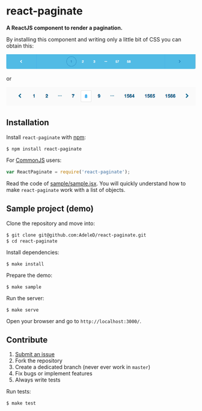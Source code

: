# react-paginate

**A ReactJS component to render a pagination.**

By installing this component and writing only a little bit of CSS you can obtain this:

<img src="./docs/img/pagination2.png" alt="Pagination sample 2" />

or

<img src="./docs/img/pagination1.png" alt="Pagination sample 1" />

## Installation

Install `react-paginate` with [npm](https://www.npmjs.com/):

```
$ npm install react-paginate
```

For [CommonJS](http://wiki.commonjs.org/wiki/CommonJS) users:

```javascript
var ReactPaginate = require('react-paginate');
```

Read the code of [sample/sample.jsx][1]. You will quickly understand
how to make `react-paginate` work with a list of objects.

## Sample project (demo)

Clone the repository and move into:

```console
$ git clone git@github.com:AdeleD/react-paginate.git
$ cd react-paginate
```

Install dependencies:

```console
$ make install
```

Prepare the demo:

```console
$ make sample
```

Run the server:

```console
$ make serve
```

Open your browser and go to `http://localhost:3000/`.

## Contribute

1. [Submit an issue](https://github.com/AdeleD/react-paginate/issues)
2. Fork the repository
3. Create a dedicated branch (never ever work in `master`)
4. Fix bugs or implement features
5. Always write tests

Run tests:

```console
$ make test
```

[1]: https://github.com/AdeleD/react-paginate/blob/master/sample/sample.jsx
